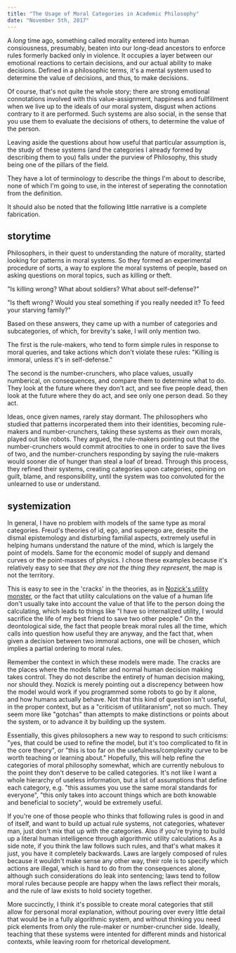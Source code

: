 ```yaml
---
title: "The Usage of Moral Categories in Academic Philosophy"
date: "November 5th, 2017"
---
```


A *long* time ago, something called morality entered into human consiousness,
presumably, beaten into our long-dead ancestors to enforce rules formerly backed only in violence.
It occupies a layer between our emotional reactions to certain decisions,
and our actual ability to make decisions.
Defined in a philosophic terms, it's a mental system used to determine the value of decisions,
and thus, to make decisions.

Of course, that's not quite the whole story;
there are strong emotional connotations involved with this value-assignment,
happiness and fullfillment when we live up to the ideals of our moral system,
disgust when actions contrary to it are performed.
Such systems are also social, in the sense that you use them to evaluate
the decisions of others, to determine the value of the person.

Leaving aside the questions about how useful that particular assumption is,
the study of these systems (and the categories I already formed by describing them to you) falls under the purview of
Philosophy, this study being one of the pillars of the field.

They have a lot of terminology to describe the things I'm about to describe,
none of which I'm going to use, in the interest of seperating the connotation from the definition.

It should also be noted that the following little narrative is a complete fabrication.

## storytime

Philosophers, in their quest to understanding the nature of morality, started looking for patterns in moral systems.
So they formed an experimental procedure of sorts, a way to explore the moral systems of people,
based on asking questions on moral topics, such as killing or theft.

"Is killing wrong? What about soldiers? What about self-defense?"

"Is theft wrong? Would you steal something if you really needed it? To feed your starving family?"

Based on these answers, they came up with a number of categories and subcategories, of which, for brevity's sake, I will only mention two.

The first is the rule-makers, who tend to form simple rules in response to moral queries, and take actions which don't violate these rules:
"Killing is immoral, unless it's in self-defense."

The second is the number-crunchers, who place values, usually numberical, on consequences, and compare them to determine what to do.
They look at the future where they don't act, and see five people dead, then look at the future where they do act,
and see only one person dead. So they act.

Ideas, once given names, rarely stay dormant.
The philosophers who studied that patterns incorperated them into their identities, becoming rule-makers and number-crunchers,
taking these systems as their own morals, played out like robots.
They argued, the rule-makers pointing out that the number-crunchers would commit atrocities to one in order to save the lives of two,
and the number-crunchers responding by saying the rule-makers would sooner die of hunger than steal a loaf of bread.
Through this process, they refined their systems, creating categories upon categories, opining on guilt, blame, and responsibility,
until the system was too convoluted for the unlearned to use or understand.

## systemization

In general, I have no problem with models of the same type as moral categories.
Freud's theories of id, ego, and superego are, despite the dismal epistemology and disturbing familial aspects,
extremely useful in helping humans understand the nature of the mind, which is largely the point of models.
Same for the economic model of supply and demand curves or the point-masses of physics.
I chose these examples because it's relatively easy to see that *they are not the thing they represent*,
the map is not the territory.

This is easy to see in the 'cracks' in the theories, as in [Nozick's utility monster](https://en.wikipedia.org/wiki/Utility_monster),
or the fact that utility calculations on the value of a human life don't usually take into account the value of that life to the person doing
the calculating, which leads to things like "I have so internalized utility, I would sacrifice the life of my best friend to save two other people."
On the deontological side, the fact that people break moral rules all the time, which calls into question how useful they are anyway,
and the fact that, when given a decision between two immoral actions, one will be chosen, which implies a partial ordering to moral rules.

Remember the context in which these models were made.
The cracks are the places where the models falter and normal human decision making takes control.
They do not describe the entirety of human decision making, nor should they.
Nozick is merely pointing out a discrepency between how the model would work if you programmed some robots to go by it alone, and how humans actually behave.
Not that this kind of question isn't useful, in the proper context, but as a "criticism of utilitaranism", not so much.
They seem more like "gotchas" than attempts to make distinctions or points about the system, or to advance it by building up the system.

Essentially, this gives philosophers a new way to respond to such criticisms:
"yes, that could be used to refine the model, but it's too complicated to fit in the core theory", or
"this is too far on the usefulness/complexity curve to be worth teaching or learning about."
Hopefully, this will help refine the categories of moral philosophy somewhat,
which are currently nebulous to the point they don't deserve to be called categories.
It's not like I want a whole hierarchy of useless information,
but a list of assumptions that define each category, e.g. "this assumes you use the same moral standards for everyone",
"this only takes into account things which are both knowable and beneficial to society", would be extremely useful.

If you're one of those people who thinks that following rules is good in and of itself,
and want to build up actual rule systems, not categories, whatever man, just don't mix that up with the categories.
Also if you're trying to build up a literal human intelligence through algorithmic utility calculations.
As a side note, if you think the law follows such rules, and that's what makes it just, you have it completely backwards.
Laws are largely composed of rules because it wouldn't make sense any other way, their role is to specify which actions are illegal,
which is hard to do from the consequences alone, although such considerations do leak into sentencing; laws tend to follow moral rules
because people are happy when the laws reflect their morals, and the rule of law exists to hold society together.

More succinctly, I think it's possible to create moral categories that still allow for personal moral explanation,
without pouring over every little detail that would be in a fully algorithmic system,
and without thinking you need pick elements from only the rule-maker or number-cruncher side.
Ideally, teaching that these systems were intented for different minds and historical contexts,
while leaving room for rhetorical development.
